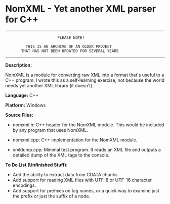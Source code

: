 # NomXML - Yet another XML parser for C++

---

                           PLEASE NOTE!

             THIS IS AN ARCHIVE OF AN OLDER PROJECT
           THAT HAS NOT BEEN UPDATED FOR SEVERAL YEARS

---

**Description:**

NomXML is a module for converting raw XML into a format that's
useful to a C++ program.  I wrote this as a self-learning
exercise, not because the world needs yet another XML library
(it doesn't).  

**Language:** C++

**Platform:** Windows

**Source Files:**

* nomxml.h: C++ header for the NomXML module. This would be included by any program that uses NomXML.

* nomxml.cpp: C++ implementation for the NomXML module.

* xmldump.cpp: Minimal test program. It reads an XML file and outputs a detailed dump of the XML tags to the console. 

**To Do List (Unfinished Stuff):**

* Add the ability to extract data from CDATA chunks.
* Add support for reading XML files with UTF-8 or UTF-16 character encodings.
* Add support for prefixes on tag names, or a quick way to examine just the prefix or just the suffix of a node.

